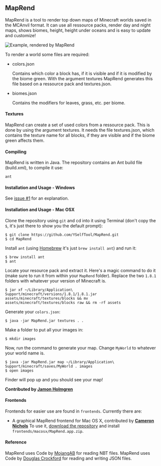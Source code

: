 ## MapRend
MapRend is a tool to render top down maps of Minecraft worlds saved in the MCAnvil format.
It can use all ressource packs, render day and night maps, shows biomes, height, height under oceans and is easy to update and customize! 

![Example, rendered by MapRend](http://tooldev.de/downloads/Arandur-day.png)
 
To render a world some files are required:

* colors.json
  
  Contains which color a block has, if it is visible and if it is modified by the biome green.
  With the argument textures MapRend generates this file based on a ressource pack and textures.json.
  
* biomes.json
  
  Contains the modifiers for leaves, grass, etc. per biome.

#### Textures
MapRend can create a set of used colors from a ressource pack. This is done by using the argument textures. It needs the file textures.json, which contains the texture name for all blocks, if they are visible and if the biome green affects them.  
   
#### Compiling
MapRend is written in Java. The repository contains an Ant build file (build.xml), to compile it use:

    ant

#### Installation and Usage - Windows

See [issue #1](https://github.com/YSelfTool/MapRend/issues/1) for an explanation.

#### Installation and Usage - Mac OSX

Clone the repository using `git` and cd into it using Terminal (don't copy the `$`, it's just there to show you the default prompt):

```sh-session
$ git clone https://github.com/YSelfTool/MapRend.git
$ cd MapRend
```

Install `ant` (using [Homebrew](http://brew.sh/) it's just `brew install ant`) and run it:

```sh-session
$ brew install ant
$ ant
```

Locate your resource pack and extract it. Here's a magic command to do it (make sure to run it from within your `MapRend` folder). Replace the two `1.8.1` folders with whatever your version of Minecraft is.

```sh-session
$ jar xf ~/Library/Application\ Support/minecraft/versions/1.8.1/1.8.1.jar assets/minecraft/textures/blocks && mv assets/minecraft/textures/blocks raw && rm -rf assets
```

Generate your `colors.json`:

```sh-session
$ java -jar MapRend.jar textures . .
```

Make a folder to put all your images in:

```sh-session
$ mkdir images
```

Now, run the command to generate your map. Change `MyWorld` to whatever your world name is.

```sh-session
$ java -jar MapRend.jar map ~/Library/Application\ Support/minecraft/saves/MyWorld . images
$ open images
```

Finder will pop up and you should see your map!

**Contributed by [Jamon Holmgren](https://github.com/jamonholmgren)**

#### Frontends

Frontends for easier use are found in `frontends`. Currently there are:

* A graphical MapRend frontend for Mac OS X, contributed by **[Cameron Nichols](mailto:cameron.nichols@me.com)** To use it, [download the repository](https://github.com/YSelfTool/MapRend/archive/master.zip) and install `frontends/macosx/MapRend.app.zip`.

#### Reference

MapRend uses Code by [MojangAB](https://mojang.com) for reading NBT files.
MapRend uses Code by [Douglas Crockford](https://github.com/douglascrockford) for reading and writing JSON files. 
 
